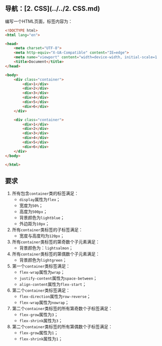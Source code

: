 ## 导航：[2. CSS](../../2. CSS.md)

编写一个HTML页面，标签内容为：

```html
<!DOCTYPE html>
<html lang="en">

<head>
    <meta charset="UTF-8">
    <meta http-equiv="X-UA-Compatible" content="IE=edge">
    <meta name="viewport" content="width=device-width, initial-scale=1.0">
    <title>Document</title>
</head>

<body>
    <div class="container">
        <div>1</div>
        <div>2</div>
        <div>3</div>
        <div>4</div>
        <div>5</div>
        <div>6</div>
    </div>

    <div class="container">
        <div>1</div>
        <div>2</div>
        <div>3</div>
        <div>4</div>
        <div>5</div>
        <div>6</div>
    </div>
</body>

</html>
```

## 要求

1.   所有包含`container`类的标签满足：
     -   `display`属性为`flex`；
     -   宽度为`50%`；
     -   高度为`500px`；
     -   背景颜色为`lightblue`；
     -   外边距为`10px`；
2.   所有`container`类标签的子标签满足：
     -   宽度与高度均为`120px`；
3.   所有`container`类标签的第奇数个子元素满足：
     -   背景颜色为：`lightsalmon`；
4.   所有`container`类标签的第偶数个子元素满足：
     -   背景颜色为`lightgreen`；
5.   第一个`container`类标签满足：
     -   `flex-wrap`属性为`wrap`；
     -   `justify-content`属性为`space-between`；
     -   `align-content`属性为`flex-start`；
6.   第二个`container`类标签满足：
     -   `flex-direction`属性为`row-reverse`；
     -   `flex-wrap`属性为`nowrap`；
7.   第二个`container`类标签的所有第奇数个子标签满足：
     -   `flex-grow`属性为`3`；
     -   `flex-shrink`属性为`3`；
8.   第二个`container`类标签的所有第偶数个子标签满足：
     -   `flex-grow`属性为`1`；
     -   `flex-shrink`属性为`1`；